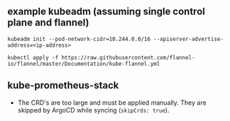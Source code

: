 ## example kubeadm (assuming single control plane and flannel)

```
kubeadm init --pod-network-cidr=10.244.0.0/16 --apiserver-advertise-address=<ip-address>
```
```
kubectl apply -f https://raw.githubusercontent.com/flannel-io/flannel/master/Documentation/kube-flannel.yml
```


## kube-prometheus-stack

- The CRD's are too large and must be applied manually. They are skipped by ArgoCD while syncing (`skipCrds: true`).
